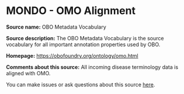 # MONDO - OMO Alignment

**Source name:** OBO Metadata Vocabulary

**Source description:** The OBO Metadata Vocabulary is the source vocabulary for all important annotation properties used by OBO.


**Homepage:** https://obofoundry.org/ontology/omo.html

**Comments about this source:** All incoming disease terminology data is aligned with OMO.






You can make issues or ask questions about this source [here](https://github.com/monarch-initiative/mondo-ingest/issues).
